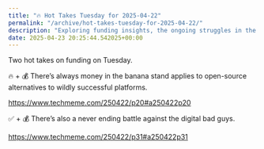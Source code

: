 ```yaml
---
title: "🔥 Hot Takes Tuesday for 2025-04-22"
permalink: "/archive/hot-takes-tuesday-for-2025-04-22/"
description: "Exploring funding insights, the ongoing struggles in the open-source landscape, fighting digital bad guys!"
date: 2025-04-23 20:25:44.542025+00:00
---
```


<p>Two hot takes on funding on Tuesday.</p><p>🔥 + 💰 There’s always money in the banana stand applies to open-source alternatives to wildly successful platforms.</p><p><a target="_blank" rel="noopener noreferrer nofollow" href="https://www.techmeme.com/250422/p20#a250422p20">https://www.techmeme.com/250422/p20#a250422p20</a></p><p>✅ + 💰 There’s also a never ending battle against the digital bad guys.</p><p><a target="_blank" rel="noopener noreferrer nofollow" href="https://www.techmeme.com/250422/p31#a250422p31">https://www.techmeme.com/250422/p31#a250422p31</a></p>